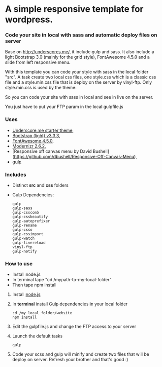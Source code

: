 A simple responsive template for wordpress. 
=================================

### Code your site in local with sass and automatic deploy files on server

Base on http://underscores.me/, it include gulp and sass. It also include a light Bootstrap 3.0 (mainly for the grid style),  FontAwesome 4.5.0 and a slide from left responsive menu.

With this template you can code your style with sass in the local folder "src". A task create two local css files, one style.css which is a classic css file and a style.min.css file that is deploy on the server by vinyl-ftp. Only style.min.css is used by the theme. 

So you can code your site with sass in local and see in live on the server.

You just have to put your FTP param in the local gulpfile.js

### Uses

* [Underscore.me starter theme](http://underscores.me/),
* [Bootstrap (light) v3.3.3](http://getbootstrap.com/),
* [FontAwesome 4.5.0](https://fortawesome.github.io/Font-Awesome/),
* [Modernizr 2.6.2](https://modernizr.com/),
* [Responsive off canvas menu by David Bushell] (https://github.com/dbushell/Responsive-Off-Canvas-Menu),
* [gulp](http://gulpjs.com/)

### Includes

* Distinct **src** and **css** folders
* Gulp Dependencies:

	```shell
	gulp
	gulp-sass
	gulp-csscomb
	gulp-cssbeautify
	gulp-autoprefixer
	gulp-rename
	gulp-csso
	gulp-cssimport
	gulp-watch
	gulp-livereload
	vinyl-ftp
	gulp-notify
	```
### How to use

* Install node.js
* In terminal tape "cd /mypath-to-my-local-folder"
* Then tape npm install

1. Install [node.js](http://nodejs.org/)
2. In **terminal** install Gulp dependencies in your local folder

	```shell
	cd /my_local_folder/website
	npm install
	```

3. Edit the gulpfile.js and change the FTP access to your server

4. Launch the default tasks

	```shell
	gulp
	```

5. Code your scss and gulp will minify and create two files that will be deploy on server. Refresh your brother and that's good :)
